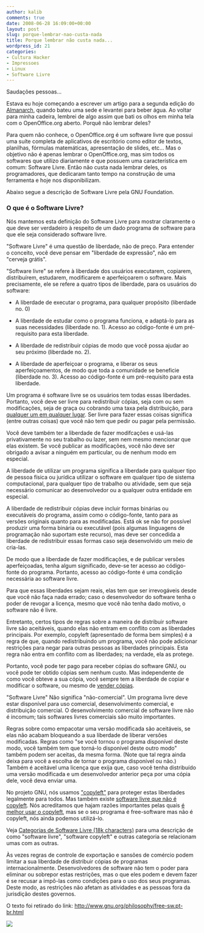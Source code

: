 ```yaml
---
author: kalib
comments: true
date: 2008-06-28 16:09:00+00:00
layout: post
slug: porque-lembrar-nao-custa-nada
title: Porque lembrar não custa nada...
wordpress_id: 21
categories:
- Cultura Hacker
- Impressoes
- Linux
- Software Livre
---
```


Saudações pessoas...




Estava eu hoje começando a escrever um artigo para a segunda edição do [Almanarch](http://www.archlinux-br.org/almanarch/), quando bateu uma sede e levantei para beber água. Ao voltar para minha cadeira, lembrei de algo assim que bati os olhos em minha tela com o OpenOffice.org aberto. Porquê não lembrar deles?




Para quem não conhece, o OpenOffice.org é um software livre que possui uma suíte completa de aplicativos de escritório como editor de textos, planilhas, fórmulas matemáticas, apresentação de slides, etc... Mas o objetivo não é apenas lembrar o OpenOffice.org, mas sim todos os softwares que utilizo diariamente e que possuem uma característica em comum: Software Livre. Então não custa nada lembrar deles, os programadores, que dedicaram tanto tempo na construção de uma ferramenta e hoje nos disponibilizam.




Abaixo segue a descrição de Software Livre pela GNU Foundation.




### O que é o Software Livre?




Nós mantemos esta definição do Software Livre para mostrar claramente o que deve ser verdadeiro à respeito de um dado programa de software para que ele seja considerado software livre.




"Software Livre" é uma questão de liberdade, não de preço. Para entender  o conceito, você deve pensar em "liberdade de expressão", não em  "cerveja grátis".




"Software livre" se refere à liberdade dos usuários executarem, copiarem,  distribuírem, estudarem, modificarem e aperfeiçoarem o software. Mais  precisamente, ele se refere a quatro tipos de liberdade, para os usuários  do software:






  * A liberdade de executar o programa, para qualquer propósito    (liberdade no. 0)


  * A liberdade de estudar como o programa funciona, e adaptá-lo para as suas necessidades (liberdade no. 1). Acesso ao código-fonte é um pré-requisito para esta liberdade.


  * A liberdade de redistribuir cópias de modo que você possa ajudar ao    seu próximo (liberdade no. 2).


  * A liberdade de aperfeiçoar o programa, e liberar os seus aperfeiçoamentos, de modo que toda a comunidade se beneficie (liberdade no. 3). Acesso ao código-fonte é um pré-requisito para esta liberdade.




Um programa é software livre se os usuários tem todas essas liberdades. Portanto, você deve ser livre para redistribuir cópias, seja com ou sem modificações, seja de graça ou cobrando uma taxa pela distribuição, para [qualquer um em qualquer lugar](http://www.gnu.org/philosophy/free-sw.pt-br.html#exportcontrol).  Ser livre  para fazer essas coisas significa (entre outras coisas) que você não tem  que pedir ou pagar pela permissão.




Você deve também ter a liberdade de fazer modifcações e usá-las privativamente no seu trabalho ou lazer, sem nem mesmo mencionar que elas existem. Se você publicar as modificações, você não deve ser obrigado a avisar a ninguém em particular, ou de nenhum modo em especial.




A liberdade de utilizar um programa significa a liberdade para qualquer tipo de pessoa física ou jurídica utilizar o software em qualquer tipo de sistema computacional, para qualquer tipo de trabalho ou atividade, sem que seja necessário comunicar ao desenvolvedor ou a qualquer outra entidade em especial.




A liberdade de redistribuir cópias deve incluir formas binárias ou executáveis do programa, assim como o código-fonte, tanto para as versões originais quanto para as modificadas. Está ok se não for possível produzir uma forma binária ou executável (pois algumas linguagens de programação não suportam este recurso), mas deve ser concedida a liberdade de redistribuir essas formas caso seja desenvolvido um meio de cria-las.




De modo que a liberdade de fazer modificações, e de publicar versões aperfeiçoadas, tenha algum significado, deve-se ter acesso ao código-fonte do programa. Portanto, acesso ao código-fonte é uma condição necessária ao software livre.




Para que essas liberdades sejam reais, elas tem que ser irrevogáveis desde que você não faça nada errado; caso o desenvolvedor do software tenha o poder de revogar a licença, mesmo que você não tenha dado motivo, o software não é livre.




Entretanto, certos tipos de regras sobre a maneira de distribuir software livre são aceitáveis, quando elas não entram em conflito com as liberdades principais. Por exemplo, copyleft (apresentado de forma bem simples) é a regra de que, quando redistribuindo um programa, você não pode adicionar restrições para negar para outras pessoas as liberdades principais. Esta regra não entra em conflito com as liberdades; na verdade, ela as protege.




Portanto, você pode ter pago para receber cópias do software GNU, ou você pode ter obtido cópias sem nenhum custo. Mas independente de como você obteve a sua cópia, você sempre tem a liberdade de copiar e modificar o software, ou mesmo de [vender cópias](http://www.gnu.org/philosophy/selling.html).




"Software Livre" Não significa "não-comercial". Um programa livre deve estar disponível para uso comercial, desenvolvimento comercial, e distribuição comercial. O desenvolvimento comercial de software livre não é incomum; tais softwares livres comerciais são muito importantes.




Regras sobre como empacotar uma versão modificada são aceitáveis, se elas não acabam bloqueando a sua liberdade de liberar versões modificadas. Regras como "se você tornou o programa disponível deste modo, você também tem que torná-lo disponível deste outro modo" também podem ser aceitas, da mesma forma. (Note que tal regra ainda deixa para você a escolha de tornar o programa disponível ou não.) Também é aceitável uma licença que exija que, caso você tenha distribuído uma versão modificada e um desenvolvedor anterior peça por uma cópia dele, você deva enviar uma.




No projeto GNU, nós usamos [ "copyleft"](http://www.gnu.org/copyleft/copyleft.pt-br.html) para proteger estas liberdades legalmente para todos.  Mas também existe  [ software livre que não é copyleft](http://www.gnu.org/philosophy/categories.html#Non-CopyleftedFreeSoftware).  Nós acreditamos que hajam razões  importantes pelas quais [é melhor  usar o copyleft](http://www.gnu.org/philosophy/pragmatic.html), mas se o seu programa é free-software mas não é  copyleft, nós ainda podemos utilizá-lo.




Veja [Categorias de Software Livre   (18k characters)](http://www.gnu.org/philosophy/categories.html) para uma descrição de como "software livre", "software copyleft"  e outras categoria se relacionam umas com as outras.




Às vezes regras de controle de exportação e sansões de comércio podem limitar a sua liberdade de distribuir cópias de programas internacionalmente. Desenvolvedores de software não tem o poder para eliminar ou sobrepor estas restrições, mas o que eles podem e devem fazer é se recusar a impô-las como condições para o uso dos seus programas. Deste modo, as restrições não afetam as atividades e as pessoas fora da jurisdição destes governos.




O texto foi retirado do link: http://www.gnu.org/philosophy/free-sw.pt-br.html




[![](http://img376.imageshack.us/img376/8000/userbar635980sd7.gif)](http://img376.imageshack.us/img376/8000/userbar635980sd7.gif)



